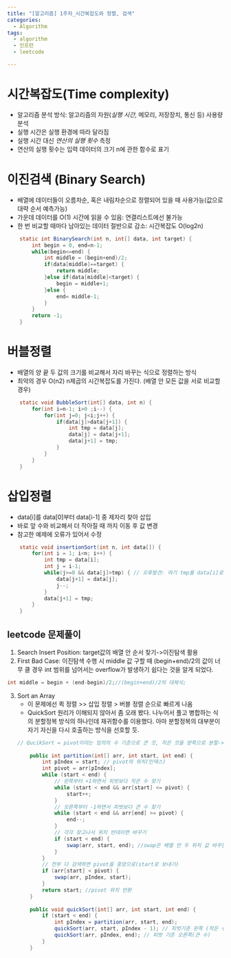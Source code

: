 ```yaml
---
title: "[알고리즘] 1주차_시간복잡도와 정렬, 검색"
categories:
  - Algorithm
tags:
  - algorithm
  - 인프런
  - leetcode

---
```

# 시간복잡도(Time complexity)
- 알고리즘 분석 방식: 알고리즘의 자원(*실행 시간*, 메모리, 저장장치, 통신 등) 사용량 분석
- 실행 시간은 실행 환경에 따라 달라짐
- 실행 시간 대신 *연산의 실행 횟수* 측정
- 연산의 실행 횟수는 입력 데이터의 크기 n에 관한 함수로 표기


# 이진검색 (Binary Search)
- 배열에 데이터들이 오름차순, 혹은 내림차순으로 정렬되어 있을 때 사용가능(값으로 대략 순서 예측가능)
- 가운데 데이터를 O(1) 시간에 읽을 수 있음: 연결리스트에선 불가능
- 한 번 비교할 때마다 남아있는 데이터 절반으로 감소: 시간복잡도 O(log2n)
```java
	static int BinarySearch(int n, int[] data, int target) {
		int begin = 0, end=n-1;
		while(begin<=end) {
			int middle = (begin+end)/2;
			if(data[middle]==target) {
				return middle;
			}else if(data[middle]<target) {
				begin = middle+1;
			}else {
				end= middle-1;
			}
		}
		return -1;		
	}
```


# 버블정렬
- 배열의 양 끝 두 값의 크기를 비교해서 자리 바꾸는 식으로 정렬하는 방식
- 최악의 경우 O(n2) n제곱의 시간복잡도를 가진다. (배열 안 모든 값을 서로 비교할 경우)
```java
	static void BubbleSort(int[] data, int n) {
		for(int i=n-1; i>0 ;i--) {
			for(int j=0; j<i;j++) {
				if(data[j]>data[j+1]) {
					int tmp = data[j];
					data[j] = data[j+1];
					data[j+1] = tmp;                    
				}
			}
		}
	}
```


# 삽입정렬
- data[i]를 data[0]부터 data[i-1] 중 제자리 찾아 삽입
- 바로 앞 수와 비교해서 더 작아질 때 까지 이동 후 값 변경
- 참고한 예제에 오류가 있어서 수정
```java
	static void insertionSort(int n, int data[]) {
		for(int i = 1; i<n; i++) {
			int tmp = data[i];
			int j = i-1;
			while(j>=0 && data[j]>tmp) { // 오류발견: 여기 tmp를 data[i]로 했더니 기준이 변경되서 정렬이 잘 안됨
				data[j+1] = data[j];
				j--;			
			}
			data[j+1] = tmp;
		}
	}
```


## leetcode 문제풀이
1. Search Insert Position: target값의 배열 안 순서 찾기->이진탐색 활용
2. First Bad Case: 이진탐색 수행 시 middle 값 구할 때 (begin+end)/2의 값이 너무 클 경우 int 범위를 넘어서는 overflow가 발생하기 쉽다는 것을 알게 되었다.
```java
int middle = begin + (end-begin)/2;//(begin+end)/2의 대체식;
```
3. Sort an Array
    - 이 문제에선 퀵 정렬 >> 삽입 정렬 > 버블 정렬 순으로 빠르게 나옴
    - QuickSort 원리가 이해되지 않아서 좀 오래 봤다. 나누어서 풀고 병합하는 식의 분할정복 방식의 하나인데 재귀함수를 이용했다. 아마 분할정복의 대부분이 자기 자신을 다시 호출하는 방식을 선호할 듯.
    ```java
    // QucikSort = pivot이라는 임의의 수 기준으로 큰 것, 작은 것을 양쪽으로 분할->나누어진 두 개 리스트 안에서 다시 pivot 정해서 나누는 방식으로 분할 정복 -> 합치기
        
        public int partition(int[] arr, int start, int end) {
            int pIndex = start; // pivot의 위치(인덱스)
            int pivot = arr[pIndex];
            while (start < end) {
                // 왼쪽부터 +1하면서 피벗보다 작은 수 찾기
                while (start < end && arr[start] <= pivot) {
                    start++;
                }
                // 오른쪽부터 -1하면서 피벗보다 큰 수 찾기
                while (start < end && arr[end] >= pivot) {
                    end--;
                }
                // 각각 찾고나서 위치 반대이면 바꾸기
                if (start < end) {
                    swap(arr, start, end); //swap은 배열 안 두 위치 값 바꾸는 별도 생성 함수
                }
            }
            // 전부 다 검색하면 pivot을 중앙으로(start로 보내기)
            if (arr[start] < pivot) {
                swap(arr, pIndex, start);
            }
            return start; //pivot 위치 반환
        }    
        
        public void quickSort(int[] arr, int start, int end) {
            if (start < end) {
                int pIndex = partition(arr, start, end);
                quickSort(arr, start, pIndex - 1); // 피벗기준 왼쪽 (작은 수)
                quickSort(arr, pIndex, end); // 피벗 기준 오른쪽(큰 수)
            }
        }
    ```

